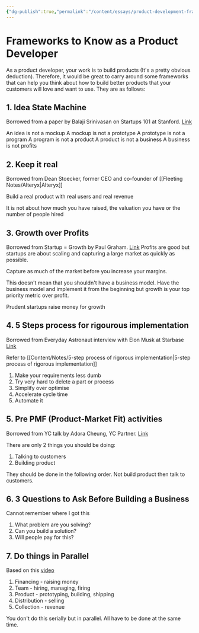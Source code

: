 ```yaml
---
{"dg-publish":true,"permalink":"/content/essays/product-development-frameworks/","noteIcon":"2"}
---
```


# Frameworks to Know as a Product Developer

As a product developer, your work is to build products (It's a pretty obvious deduction). Therefore, it would be great to carry around some frameworks that can help you think about how to build better products that your customers will love and want to use. They are as follows:

## 1. Idea State Machine

Borrowed from a paper by Balaji Srinivasan on Startups 101 at Stanford. [Link](https://spark-public.s3.amazonaws.com/startup/lecture_slides/lecture5-market-wireframing-design.pdf)

An idea is not a mockup
A mockup is not a prototype
A prototype is not a program
A program is not a product
A product is not a business
A business is not profits

## 2. Keep it real

Borrowed from Dean Stoecker, former CEO and co-founder of [[Fleeting Notes/Alteryx\|Alteryx]]

Build a real product with real users and real revenue

It is not about how much you have raised, the valuation you have or the number of people hired

## 3. Growth over Profits

Borrowed from Startup = Growth by Paul Graham. [Link](http://paulgraham.com/growth.html)
Profits are good but startups are about scaling and capturing a large market as quickly as possible.

Capture as much of the market before you increase your margins.

This doesn't mean that you shouldn't have a business model. Have the business model and implement it from the beginning but growth is your top priority metric over profit.

Prudent startups raise money for growth

## 4. 5 Steps process for rigourous implementation

Borrowed from Everyday Astronaut interview with Elon Musk at Starbase [Link](https://youtu.be/t705r8ICkRw?t=805)

Refer to [[Content/Notes/5-step process of rigorous implementation\|5-step process of rigorous implementation]]

1. Make your requirements less dumb
2. Try very hard to delete a part or process
3. Simplify over optimise
4. Accelerate cycle time
5. Automate it

## 5. Pre PMF (Product-Market Fit) activities

Borrowed from YC talk by Adora Cheung, YC Partner. [Link](https://www.youtube.com/watch?v=XcCmMOWuAF4)

There are only 2 things you should be doing:
1. Talking to customers
2. Building product

They should be done in the following order. Not build product then talk to customers.

## 6. 3 Questions to Ask Before Building a Business

Cannot remember where I got this

1. What problem are you solving?
2. Can you build a solution?
3. Will people pay for this?

## 7. Do things in Parallel

Based on this [video](https://youtu.be/Id0dG1hsyQM?t=583)

1. Financing - raising money
2. Team - hiring, managing, firing
3. Product - prototyping, building, shipping
4. Distribution - selling
5. Collection - revenue

You don't do this serially but in parallel. All have to be done at the same time.